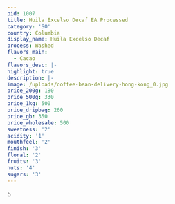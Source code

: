 ```yaml
---
pid: 1007
title: Huila Excelso Decaf EA Processed
category: 'SO'
country: Columbia
display_name: Huila Excelso Decaf
process: Washed
flavors_main:
  - Cacao
flavors_desc: |-
highlight: true
description: |-
image: /uploads/coffee-bean-delivery-hong-kong_0.jpg
price_200g: 180
price_500g: 330
price_1kg: 500
price_dripbag: 260
price_gb: 350
price_wholesale: 500
sweetness: '2'
acidity: '1'
mouthfeel: '2'
finish: '3'
floral: '2'
fruits: '3'
nuts: '4'
sugars: '3'
---
```


5
